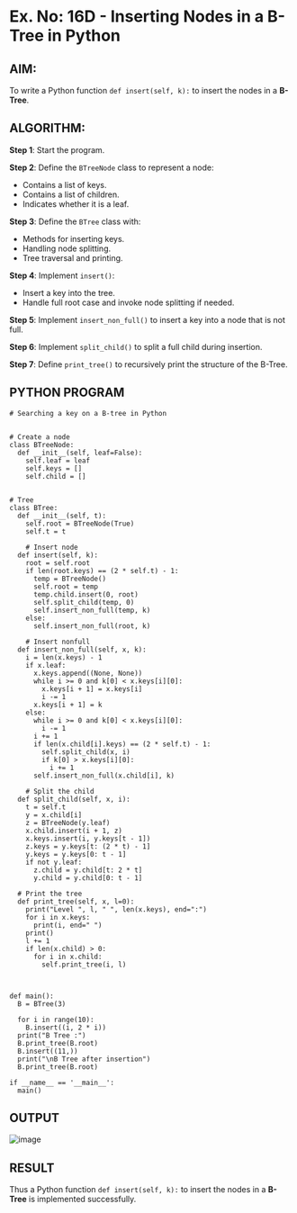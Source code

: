 # Ex. No: 16D - Inserting Nodes in a B-Tree in Python

## AIM:
To write a Python function `def insert(self, k):` to insert the nodes in a **B-Tree**.

## ALGORITHM:

**Step 1**: Start the program.

**Step 2**: Define the `BTreeNode` class to represent a node:
- Contains a list of keys.
- Contains a list of children.
- Indicates whether it is a leaf.

**Step 3**: Define the `BTree` class with:
- Methods for inserting keys.
- Handling node splitting.
- Tree traversal and printing.

**Step 4**: Implement `insert()`:
- Insert a key into the tree.
- Handle full root case and invoke node splitting if needed.

**Step 5**: Implement `insert_non_full()` to insert a key into a node that is not full.

**Step 6**: Implement `split_child()` to split a full child during insertion.

**Step 7**: Define `print_tree()` to recursively print the structure of the B-Tree.

## PYTHON PROGRAM

```
# Searching a key on a B-tree in Python


# Create a node
class BTreeNode:
  def __init__(self, leaf=False):
    self.leaf = leaf
    self.keys = []
    self.child = []


# Tree
class BTree:
  def __init__(self, t):
    self.root = BTreeNode(True)
    self.t = t

    # Insert node
  def insert(self, k):
    root = self.root
    if len(root.keys) == (2 * self.t) - 1:
      temp = BTreeNode()
      self.root = temp
      temp.child.insert(0, root)
      self.split_child(temp, 0)
      self.insert_non_full(temp, k)
    else:
      self.insert_non_full(root, k)

    # Insert nonfull
  def insert_non_full(self, x, k):
    i = len(x.keys) - 1
    if x.leaf:
      x.keys.append((None, None))
      while i >= 0 and k[0] < x.keys[i][0]:
        x.keys[i + 1] = x.keys[i]
        i -= 1
      x.keys[i + 1] = k
    else:
      while i >= 0 and k[0] < x.keys[i][0]:
        i -= 1
      i += 1
      if len(x.child[i].keys) == (2 * self.t) - 1:
        self.split_child(x, i)
        if k[0] > x.keys[i][0]:
          i += 1
      self.insert_non_full(x.child[i], k)

    # Split the child
  def split_child(self, x, i):
    t = self.t
    y = x.child[i]
    z = BTreeNode(y.leaf)
    x.child.insert(i + 1, z)
    x.keys.insert(i, y.keys[t - 1])
    z.keys = y.keys[t: (2 * t) - 1]
    y.keys = y.keys[0: t - 1]
    if not y.leaf:
      z.child = y.child[t: 2 * t]
      y.child = y.child[0: t - 1]

  # Print the tree
  def print_tree(self, x, l=0):
    print("Level ", l, " ", len(x.keys), end=":")
    for i in x.keys:
      print(i, end=" ")
    print()
    l += 1
    if len(x.child) > 0:
      for i in x.child:
        self.print_tree(i, l)

  

def main():
  B = BTree(3)

  for i in range(10):
    B.insert((i, 2 * i))
  print("B Tree :")
  B.print_tree(B.root)
  B.insert((11,))
  print("\nB Tree after insertion")
  B.print_tree(B.root)

if __name__ == '__main__':
  main()
```

## OUTPUT
![image](https://github.com/user-attachments/assets/4f847578-f24d-454a-a977-b1e152d960ac)

## RESULT
Thus a Python function `def insert(self, k):` to insert the nodes in a **B-Tree** is implemented successfully.
